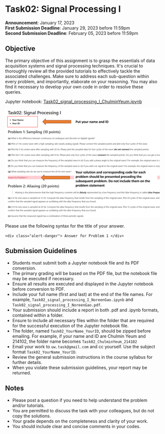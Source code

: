 # Task02: Signal Processing I

**Announcement**: January 17, 2023        
**First Submission Deadline**: January 29, 2023 before 11:59pm  
**Second Submission Deadline**: February 05, 2023 before 11:59pm       

## Objective
The primary objective of this assignment is to grasp the essentials of data acquisition systems and signal processing techniques. It's crucial to thoroughly review all the provided tutorials to effectively tackle the associated challenges. Make sure to address each sub-question within every problem, and importantly, elaborate on your reasoning. You may also find it necessary to develop your own code in order to resolve these queries.

Jupyter notebook: [Task02_signal_processing_I_ChulminYeum.ipynb](Task02_signal_processing_I_ChulminYeum.ipynb)


![](img/how_to_write_your_answer.png)

Please use the following syntax for the title of your answer.

`` <div class="alert-danger"> Answer for Problem 1 </div> ``

## Submission Guidelines
* Students must submit both a Jupyter notebook file and its PDF conversion.
* The primary grading will be based on the PDF file, but the notebook file may be executed if necessary.
* Ensure all results are executed and displayed in the Jupyter notebook before conversion to PDF. 
* Include your full name (first and last) at the end of the file names. For example, `Task02_signal_processing_I_NoreenGao.ipynb` and `Task02_signal_processing_I_NoreenGao.pdf`.
* Your submission should include a report in both .pdf and .ipynb formats, contained within a folder. 
* Ensure to include all necessary files within the folder that are required for the successful execution of the Jupyter notebook file.
* The folder, named `Task02_YourName_YourID`, should be zipped before emailing. For example, if your name and ID are Chulmin Yeum and 214102, the folder name becomes `Task02_ChulminYeum_214102`
* Email your work to `uw.task@gmail.com` and cc yourself. Use the subject format `Task02_YourName_YourID`.
* Review the general submission instructions in the course syllabus for further details.
* When you violate these submission guidelines, your report may be returned. 


## Notes
* Please post a question if you need to help understand the problem and/or tutorials. 
* You are permitted to discuss the task with your colleagues, but do not copy the solutions.     
* Your grade depends on the completeness and clarity of your work.  
* You should include clear and concise comments in your codes.  